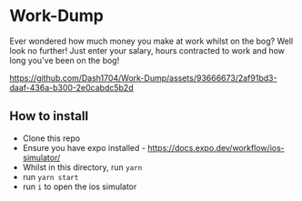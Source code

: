 # Work-Dump

Ever wondered how much money you make at work whilst on the bog? Well look no further! Just enter your salary, hours contracted to work and how long you've been on the bog!



https://github.com/Dash1704/Work-Dump/assets/93666673/2af91bd3-daaf-436a-b300-2e0cabdc5b2d



## How to install
- Clone this repo
- Ensure you have expo installed - https://docs.expo.dev/workflow/ios-simulator/
- Whilst in this directory, run ```yarn```
- run ```yarn start```
- run ```i``` to open the ios simulator

